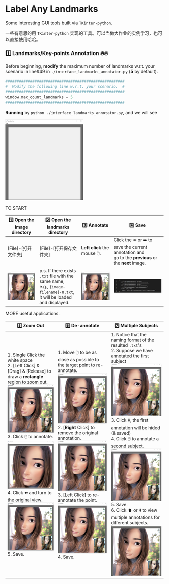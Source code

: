 # Label Any Landmarks
Some interesting GUI tools built via `TKinter-python`.

一些有意思的用 `TKinter-python` 实现的工具。可以当做大作业的实例学习，也可以直接使用哈哈。

### 1️⃣ Landmarks/Key-points Annotation :fire::fire:

Before beginning, **modify** the maximum number of landmarks w.r.t. your scenario in line#49 in `./interface_landmarks_annotator.py` (**5** by default).

```python
#####################################################
#  Modify the following line w.r.t. your scenario.  #
#####################################################
window.max_count_landmarks = 5
#####################################################
```

**Running** by `python ./interface_landmarks_annotator.py`, and we will see

<img src="./assets/000.png" alt="1668861744504" style="zoom: 25%;" />

TO START

| 1️⃣ Open the image directory         | 2️⃣ Open the landmarks directory                               | 3️⃣  Annotate                        | 4️⃣ Save                                                       |
| ---------------------------------- | ------------------------------------------------------------ | ---------------------------------- | ------------------------------------------------------------ |
| [File]-[打开文件夹]                | [File]-[打开保存文件夹]                                      | **Left click** the mouse ​🖱️​.        | Click the :arrow_left: or :arrow_right: to save the current annotation and <br/>go to the **previous** or the **next** image. |
| ![1668863862515](./assets/001.png) | p.s. If there exists `.txt` file with the same name, <br/>e.g., `{image-filename}-0.txt`, it will be loaded and displayed. | ![1668864095841](./assets/002.png) | <img src="./assets/003.png" alt="1668864463232" style="zoom:300%;" /> |

MORE useful applications.

| 5️⃣ Zoom Out                                                   | 6️⃣ De-annotate                                                | :seven: Multiple Subjects                                    |
| ------------------------------------------------------------ | ------------------------------------------------------------ | ------------------------------------------------------------ |
| 1. Single Click the white space<br/>2. [Left Click] & [Drag] & [Release] to draw a **rectangle** region to zoom out.<br/>![1668864869556](./assets/004.png)<br/>3. Click 🖱️ to annotate.<br/>![1668865089705](./assets/005.png)<br/>4. Click :arrow_left: and turn to the original view.<br/>![1668865196163](./assets/002.png)<br/>5. Save. | 1. Move 🖱️ to be as close as possible to the target point to re-annotate.<br/>![1668865558405](./assets/006.png)<br/>2. [**Right** Click] to remove the original annotation.<br/>![1668865653111](./assets/007.png)<br/>3. [Left Click] to re-annotate the point.<br/>![1668865762134](./assets/008.png)<br/>4. Save. | 1. Notice that the naming format of the resulted `.txt`'s<br/>2. Suppose we have annotated the first subject<br/>![temp](./assets/002.png)<br/>3. Click :arrow_down:, the first annotation will be hided (& saved)<br/>4. Click 🖱️ to annotate a second subject.<br/>![1668866139004/](./assets/009.png)<br/>5. Save.<br/>6. Click :arrow_up: or :arrow_down: to view multiple annotations for different subjects.<br/>![temp](./assets/010.gif) |

